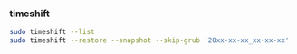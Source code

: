 ### timeshift

```sh
sudo timeshift --list
sudo timeshift --restore --snapshot --skip-grub '20xx-xx-xx_xx-xx-xx'
```
